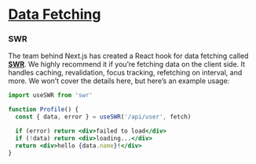 # [Data Fetching](https://nextjs.org/docs/basic-features/data-fetching)

### SWR

The team behind Next.js has created a React hook for data fetching called [**SWR**](https://swr.now.sh/). We highly recommend it if you’re fetching data on the client side. It handles caching, revalidation, focus tracking, refetching on interval, and more. We won’t cover the details here, but here’s an example usage:

```jsx
import useSWR from 'swr'

function Profile() {
  const { data, error } = useSWR('/api/user', fetch)

  if (error) return <div>failed to load</div>
  if (!data) return <div>loading...</div>
  return <div>hello {data.name}!</div>
}
```

